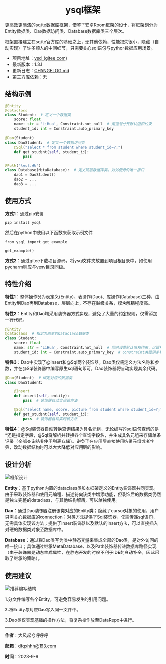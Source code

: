 <h1 align='center'> ysql框架 </h1>


更高效更简洁的sqlite数据库框架，借鉴了安卓Room框架的设计，将框架划分为Entity数据类、Dao数据访问类、Database数据库类三个层次。

框架直接建立在sqlite官方库的基础之上，无其他依赖，性能损失很小，隐藏（自动实现）了许多烦人的中间细节，只需要关心sql语句与python数据应用场景。

- 项目地址：[ysql (gitee.com)](https://gitee.com/darlingxyz/ysql)
- 最新版本：1.3.1
- 更新日志：[CHANGELOG.md](https://gitee.com/darlingxyz/ysql/blob/master/CHANGELOG.md)
- 第三方库依赖：无

## 结构示例

```python
@Entity
@dataclass
class Student:  # 定义一个数据类
    score: float
    name: str = 'LiHua', Constraint.not_null  # 用逗号分开默认值和约束
    student_id: int = Constraint.auto_primary_key 
    
@Dao(Student)
class DaoStudent:  # 定义一个数据访问类
    @Sql("select * from student where student_id=?;")
    def get_student(self, student_id):
        pass
    
@Path("test.db")
class Database(MetaDatabase):  # 定义顶层数据库类，对外使用的唯一接口
    dao1 = DaoStudent()
    dao2 = ...
    dao3 = ...
```

## 使用方式

**方式1**：通过pip安装

```
pip install ysql
```

然后在python中使用以下函数来获取示例文件

```
from ysql import get_example

get_example()
```

**方式2**：通过gitee下载项目源码，将ysql文件夹放置到项目根目录中，如使用pycharm则应与venv目录同级。

## 特性介绍

**特性1**：整体操作分为表定义(Entity)、表操作(Dao)、库操作(Database)三种，由Entity到Dao再到Database，层层向上，不存在越级关系，模块解耦程度高。

**特性2**：Entity和Dao均采用装饰器方式实现，避免了大量的约定规则，仅需添加一行代码。

```python
@Entity
@dataclass  # 指定为原生的dataclass数据类
class Student:
    score: float
    name: str = 'LiHua', Constraint.not_null  # 同时设置默认值和约束，以逗号分开即可
    student_id: int = Constraint.auto_primary_key  # Constraint类提供多种字段约束
```

**特性3**：Dao中实现了@Insert和@Sql两个装饰器。Dao类仅需定义方法名称和参数，并在@Sql装饰器中编写原生sql语句即可，Dao装饰器将自动实现其余代码。

```python
@Dao(Student)  # 绑定对应的数据类
class DaoStudent:

    @Insert
    def insert(self, entity):
        pass  # 装饰器自动实现该方法

    @Sql("select name, score, picture from student where student_id=?;")
    def get_student(self, student_id):
        pass  # 装饰器自动实现该方法
```

**特性4**：@Sql装饰器自动转换查询结果为具名元组，无论编写的sql语句查询的是*还是指定字段，@Sql将解析并转换各个查询字段名，并生成具名元组来存储单条记录（全部查询结果使用列表存储）。避免了在应用层直接使用结果元组或者字典，改动数据结构时可以大大降低对应用层的影响。

## 设计分析

![框架设计](asset/design.svg)

**Entity**：基于python内置的dataclass类和本框架定义的Entity装饰器共同实现。由于采取装饰器和使用元编程、描述符向该类中增添功能，但装饰后的数据类仍然是独立完整的dataclass，与其他结构解耦，可以单独使用。

**Dao**：通过Dao装饰器注册该类对应的Entity类；隐藏了cursor对象的使用，用户只需关心数据库的connection；对类方法提供了Sql装饰器，仅需传递sql语句，无需具体实现该方法；提供了insert装饰器以及默认的insert方法，可以直接插入对硬的数据类对象至数据库中。

**Database**：通过将Dao类写为类中静态变量来集成全部的Dao类，是对外访问的唯一接口；具体通过继承MetaDatabase，以及Path装饰器传递数据库路径实现（由于装饰器是动态生成属性，在静态开发的时候不利于IDE的自动补全，因此采取了继承的策略）。

## 使用建议

![推荐编写结构](asset/advice.svg)

1.分文件编写各个Entity，可避免容易发生的引用问题。

2.将Entity与对应Dao写入同一文件中。

3.Dao类仅实现基础的操作方法，将复杂操作放至DataRepo中进行。

------


**作者**：大风起兮呼呼呼

**邮箱**：dfqxhhh@163.com

**时间**：2023-9-9